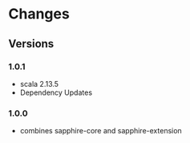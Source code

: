 # Changes

## Versions

### 1.0.1
* scala 2.13.5
* Dependency Updates

### 1.0.0
* combines sapphire-core and sapphire-extension

